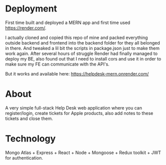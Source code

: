 # Deployment

First time built and deployed a MERN app and first time used https://render.com/.

I actually cloned and copied this repo of mine and packed everything outside backend and frontend into the backend folder for they all belonged in there. And tweaked a lil bit the scripts in package.json just to make them work again.
After several hours of struggle Render had finally managed to deploy my BE, also found out that I need to install cors and use it in order to make sure my FE can communicate with the API's.

But it works and available here: https://helpdesk-mern.onrender.com/

# About

A very simple full-stack Help Desk web application where you can register/login, create tickets for Apple products, also add notes to these tickets and close them.

# Technology

Mongo Atlas + Express + React + Node + Mongoose + Redux toolkit + JWT for authentication.
